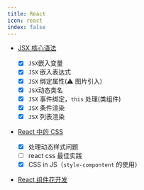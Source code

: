 ```yaml
---
title: React
icon: react
index: false
---
```


- [JSX 核心语法](/前端框架/React/JSX核心语法.html)

  - [x] `JSX`嵌入变量
  - [x] `JSX` 嵌入表达式
  - [x] `JSX` 绑定属性(⚠️ 图片引入)
  - [x] `JSX`动态类名
  - [x] `JSX` 事件绑定，`this` 处理(类组件)
  - [x] `JSX` 条件渲染
  - [x] `JSX` 列表渲染

- [React 中的 CSS](/前端框架/React/React中的CSS.html)

  - [x] 处理动态样式问题
  - [ ] react css 最佳实践
  - [x] CSS in JS（`style-compontent` 的使用）

- [React 组件花开发](/前端框架/React/React组件花开发.html)

